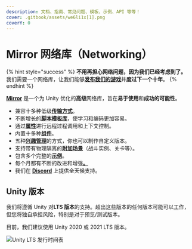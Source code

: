 ```yaml
---
description: 文档、指南、常见问题、模板、示例、API 等等！
cover: .gitbook/assets/we6li1x[1].png
coverY: 0
---
```


# Mirror 网络库（Networking）

{% hint style="success" %}
**不用再担心网络问题，因为我们已经考虑到了。**\
我们需要一个网络库，让我们能够[**发布我们的游戏**](https://mirror-networking.com/showcase/)并**度过下一个十年**。
{% endhint %}

[**Mirror**](https://assetstore.unity.com/packages/tools/network/mirror-129321) 是一个为 Unity 优化的**高级**网络库，旨在**易于使用**和**成功的可能性**。

* 兼容十多种低级[**传输方式**](manual/transports/)。
* 不断增长的[**脚本模板库**](manual/general/script-templates.md)，使学习和编码更加容易。
* 通过[**属性**](manual/guides/attributes.md)进行远程过程调用和上下文控制。
* 内置十多种[**组件**](manual/components/)。
* 五种[**兴趣管理**](manual/interest-management/)的方式，你也可以制作自定义版本。
* 支持带有物理隔离的[**附加场景**](manual/examples/)（战斗实例、关卡等）。
* 包含多个完整的[**示例**](manual/examples/)。
* 每个月都有不断的改进和增强[**。**](manual/general/changelog/)
* 我们在 [**Discord**](https://discord.gg/2BvnM4R) 上提供全天候支持。

## Unity 版本

我们将遵循 Unity 对**LTS 版本**的支持。超出这些版本的任何版本可能可以工作，但您将独自承担风险，特别是对于预览/测试版本。

目前，我们建议使用 Unity 2020 或 2021 LTS 版本。

![Unity LTS 发行时间表](.gitbook/assets/Timeline.webp)
